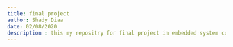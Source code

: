 ```yaml
---
title: final project
author: Shady Diaa
date: 02/08/2020
description : this my repositry for final project in embedded system course in coursera .
---
```

